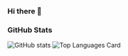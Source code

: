 ### Hi there 👋

### GitHub Stats 
![GitHub stats](https://github-readme-stats.vercel.app/api?username=talin2412&show_icons=true&theme="default")
![Top Languages Card](https://github-readme-stats.vercel.app/api/top-langs/?username=talin2412&theme="default"&layout=compact)

<!--
**talin2412/talin2412** is a ✨ _special_ ✨ repository because its `README.md` (this file) appears on your GitHub profile.

Here are some ideas to get you started:

- 🔭 I’m currently working on ...
- 🌱 I’m currently learning ...
- 👯 I’m looking to collaborate on ...
- 🤔 I’m looking for help with ...
- 💬 Ask me about ...
- 📫 How to reach me: ...
- 😄 Pronouns: ...
- ⚡ Fun fact: ...
-->
